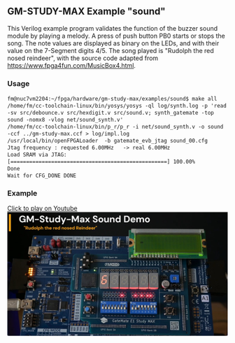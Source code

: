 ## GM-STUDY-MAX Example "sound"

This Verilog example program validates the function of the buzzer sound module by playing a melody. A press of push button PB0 starts or stops the song. The note values are displayed as binary on the LEDs, and with their value on the 7-Segment digits 4/5. The song played is "Rudolph the red nosed reindeer", with the source code adapted from https://www.fpga4fun.com/MusicBox4.html.


### Usage

```
fm@nuc7vm2204:~/fpga/hardware/gm-study-max/examples/sound$ make all
/home/fm/cc-toolchain-linux/bin/yosys/yosys -ql log/synth.log -p 'read -sv src/debounce.v src/hexdigit.v src/sound.v; synth_gatemate -top sound -nomx8 -vlog net/sound_synth.v'
/home/fm/cc-toolchain-linux/bin/p_r/p_r -i net/sound_synth.v -o sound -ccf ../gm-study-max.ccf > log/impl.log
/usr/local/bin/openFPGALoader  -b gatemate_evb_jtag sound_00.cfg
Jtag frequency : requested 6.00MHz   -> real 6.00MHz
Load SRAM via JTAG: [==================================================] 100.00%
Done
Wait for CFG_DONE DONE
```

### Example

<a href="https://youtu.be/5feP9MUxmBE">
Click to play on Youtube
<img src="sim/gm-study-max-sound.jpg">


